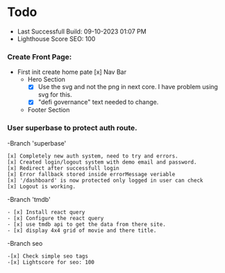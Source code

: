 # Todo
- Last Successfull Build: 09-10-2023 01:07 PM
- Lighthouse Score SEO: 100 
### Create Front Page:
- First init create home pate
    [x] Nav Bar 
    - Hero Section
        -[x] Use the svg and not the png in next core. I have problem using svg for this.
        -[x] "defi governance" text needed to change.
    - Footer Section
### User superbase to protect auth route.
-Branch 'superbase'

    [x] Completely new auth system, need to try and errors.
    [x] Created login/logout system with demo email and password.
    [x] Redirect after successfull login
    [x] Error fallback stored inside errorMessage veriable
    [x] '/dashboard' is now protected only logged in user can check
    [x] Logout is working.

-Branch 'tmdb'

    - [x] Install react query
    - [x] Configure the react query
    - [x] use tmdb api to get the data from there site.
    - [x] display 4x4 grid of movie and there title.

-Branch seo

    -[x] Check simple seo tags
    -[x] Lightscore for seo: 100